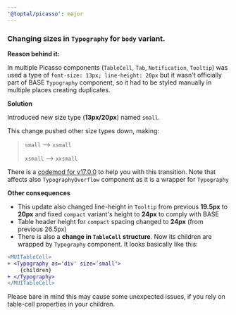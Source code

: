 ```yaml
---
'@toptal/picasso': major
---
```


### Changing sizes in `Typography` for `body` variant.

**Reason behind it:**

In multiple Picasso components (`TableCell`, `Tab`, `Notification`, `Tooltip`)
was used a type of `font-size: 13px; line-height: 20px` but it wasn't officially
part of BASE `Typography` component, so it had to be styled manually in multiple places creating duplicates.

**Solution**

Introduced new size type (**13px/20px**) named `small`.

This change pushed other size types down, making:

>`small` --> `xsmall`
>
>`xsmall` --> `xxsmall`

There is a [codemod for v17.0.0](https://github.com/toptal/picasso/tree/master/packages/picasso-codemod#v1700) to help you with this transition.
Note that affects also `TypographyOverflow` component as it is a wrapper for `Typography`

**Other consequences**

- This update also changed line-height in `Tooltip` from previous **19.5px** to **20px** 
  and fixed `compact` variant's height to **24px** to comply with BASE
- Table header height for `compact` spacing changed to **24px** (from previous 26.5px)
- There is also a **change in `TableCell` structure**. 
  Now its children are wrapped by `Typography` component.
  It looks basically like this:

```diff
<MUITableCell>
+ <Typography as='div' size='small'>
    {children}
+ </Typography>
</MUITableCell>
```

Please bare in mind this may cause some unexpected issues, if you rely on table-cell properties in your children.
